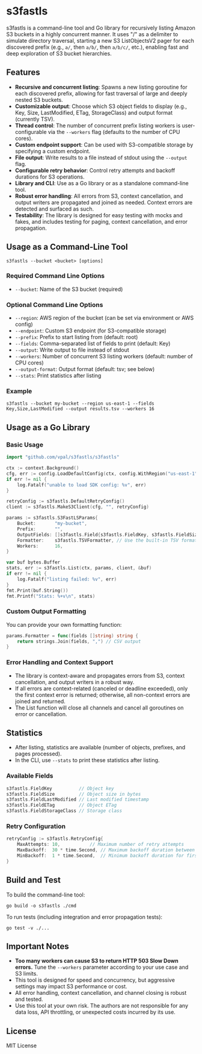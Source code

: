 # s3fastls

s3fastls is a command-line tool and Go library for recursively listing Amazon S3 buckets in a highly concurrent manner. It uses "/" as a delimiter to simulate directory traversal, starting a new S3 ListObjectsV2 pager for each discovered prefix (e.g., `a/`, then `a/b/`, then `a/b/c/`, etc.), enabling fast and deep exploration of S3 bucket hierarchies.

## Features
- **Recursive and concurrent listing**: Spawns a new listing goroutine for each discovered prefix, allowing for fast traversal of large and deeply nested S3 buckets.
- **Customizable output**: Choose which S3 object fields to display (e.g., Key, Size, LastModified, ETag, StorageClass) and output format (currently TSV).
- **Thread control**: The number of concurrent prefix listing workers is user-configurable via the `--workers` flag (defaults to the number of CPU cores).
- **Custom endpoint support**: Can be used with S3-compatible storage by specifying a custom endpoint.
- **File output**: Write results to a file instead of stdout using the `--output` flag.
- **Configurable retry behavior**: Control retry attempts and backoff durations for S3 operations.
- **Library and CLI**: Use as a Go library or as a standalone command-line tool.
- **Robust error handling**: All errors from S3, context cancellation, and output writers are propagated and joined as needed. Context errors are detected and surfaced as such.
- **Testability**: The library is designed for easy testing with mocks and fakes, and includes testing for paging, context cancellation, and error propagation.

## Usage as a Command-Line Tool

```
s3fastls --bucket <bucket> [options]
```

### Required Command Line Options
- `--bucket`: Name of the S3 bucket (required)

### Optional Command Line Options
- `--region`: AWS region of the bucket (can be set via environment or AWS config)
- `--endpoint`: Custom S3 endpoint (for S3-compatible storage)
- `--prefix`: Prefix to start listing from (default: root)
- `--fields`: Comma-separated list of fields to print (default: Key)
- `--output`: Write output to file instead of stdout
- `--workers`: Number of concurrent S3 listing workers (default: number of CPU cores)
- `--output-format`: Output format (default: tsv; see below)
- `--stats`: Print statistics after listing

### Example

```
s3fastls --bucket my-bucket --region us-east-1 --fields Key,Size,LastModified --output results.tsv --workers 16
```

## Usage as a Go Library

### Basic Usage
```go
import "github.com/vpal/s3fastls/s3fastls"

ctx := context.Background()
cfg, err := config.LoadDefaultConfig(ctx, config.WithRegion("us-east-1"))
if err != nil {
    log.Fatalf("unable to load SDK config: %v", err)
}

retryConfig := s3fastls.DefaultRetryConfig()
client := s3fastls.MakeS3Client(cfg, "", retryConfig)

params := s3fastls.S3FastLSParams{
    Bucket:       "my-bucket",
    Prefix:       "",
    OutputFields: []s3fastls.Field{s3fastls.FieldKey, s3fastls.FieldSize},
    Formatter:    s3fastls.TSVFormatter, // Use the built-in TSV formatter
    Workers:      16,
}

var buf bytes.Buffer
stats, err := s3fastls.List(ctx, params, client, &buf)
if err != nil {
    log.Fatalf("listing failed: %v", err)
}
fmt.Print(buf.String())
fmt.Printf("Stats: %+v\n", stats)
```

### Custom Output Formatting
You can provide your own formatting function:
```go
params.Formatter = func(fields []string) string {
    return strings.Join(fields, ",") // CSV output
}
```

### Error Handling and Context Support
- The library is context-aware and propagates errors from S3, context cancellation, and output writers in a robust way.
- If all errors are context-related (canceled or deadline exceeded), only the first context error is returned; otherwise, all non-context errors are joined and returned.
- The List function will close all channels and cancel all goroutines on error or cancellation.

## Statistics
- After listing, statistics are available (number of objects, prefixes, and pages processed).
- In the CLI, use `--stats` to print these statistics after listing.

### Available Fields
```go
s3fastls.FieldKey          // Object key
s3fastls.FieldSize         // Object size in bytes
s3fastls.FieldLastModified // Last modified timestamp
s3fastls.FieldETag         // Object ETag
s3fastls.FieldStorageClass // Storage class
```

### Retry Configuration
```go
retryConfig := s3fastls.RetryConfig{
    MaxAttempts: 10,           // Maximum number of retry attempts
    MaxBackoff:  30 * time.Second, // Maximum backoff duration between retries
    MinBackoff:  1 * time.Second,  // Minimum backoff duration for first retry
}
```

## Build and Test
To build the command-line tool:
```
go build -o s3fastls ./cmd
```
To run tests (including integration and error propagation tests):
```
go test -v ./...
```

## Important Notes
- **Too many workers can cause S3 to return HTTP 503 Slow Down errors.** Tune the `--workers` parameter according to your use case and S3 limits.
- This tool is designed for speed and concurrency, but aggressive settings may impact S3 performance or cost.
- All error handling, context cancellation, and channel closing is robust and tested.
- Use this tool at your own risk. The authors are not responsible for any data loss, API throttling, or unexpected costs incurred by its use.

## License
MIT License
